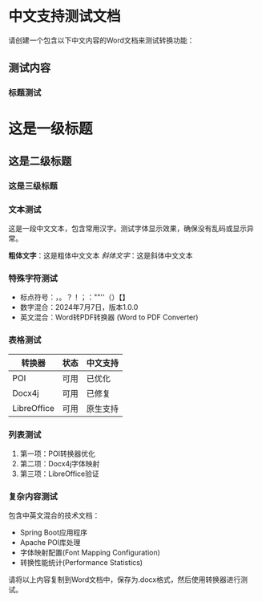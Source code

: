 # 中文支持测试文档

请创建一个包含以下中文内容的Word文档来测试转换功能：

## 测试内容

### 标题测试
# 这是一级标题
## 这是二级标题  
### 这是三级标题

### 文本测试
这是一段中文文本，包含常用汉字。测试字体显示效果，确保没有乱码或显示异常。

**粗体文字**：这是粗体中文文本
*斜体文字*：这是斜体中文文本

### 特殊字符测试
- 标点符号：，。？！；：""''（）【】
- 数字混合：2024年7月7日，版本1.0.0
- 英文混合：Word转PDF转换器 (Word to PDF Converter)

### 表格测试
| 转换器 | 状态 | 中文支持 |
|--------|------|----------|
| POI | 可用 | 已优化 |
| Docx4j | 可用 | 已修复 |
| LibreOffice | 可用 | 原生支持 |

### 列表测试
1. 第一项：POI转换器优化
2. 第二项：Docx4j字体映射
3. 第三项：LibreOffice验证

### 复杂内容测试
包含中英文混合的技术文档：
- Spring Boot应用程序
- Apache POI库处理
- 字体映射配置(Font Mapping Configuration)
- 转换性能统计(Performance Statistics)

请将以上内容复制到Word文档中，保存为.docx格式，然后使用转换器进行测试。 